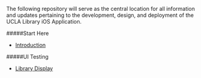 The following repository will serve as the central location for all information and updates pertaining to the development, design, and deployment of the UCLA Library iOS Application.

#####Start Here
* [Introduction](https://github.com/orcudy/UCLALibrary/wiki/UCLA-Library-iOS-Application)

#####UI Testing
* [Library Display](https://github.com/orcudy/UCLALibrary/wiki/UCLA-Library-iOS-Application)



